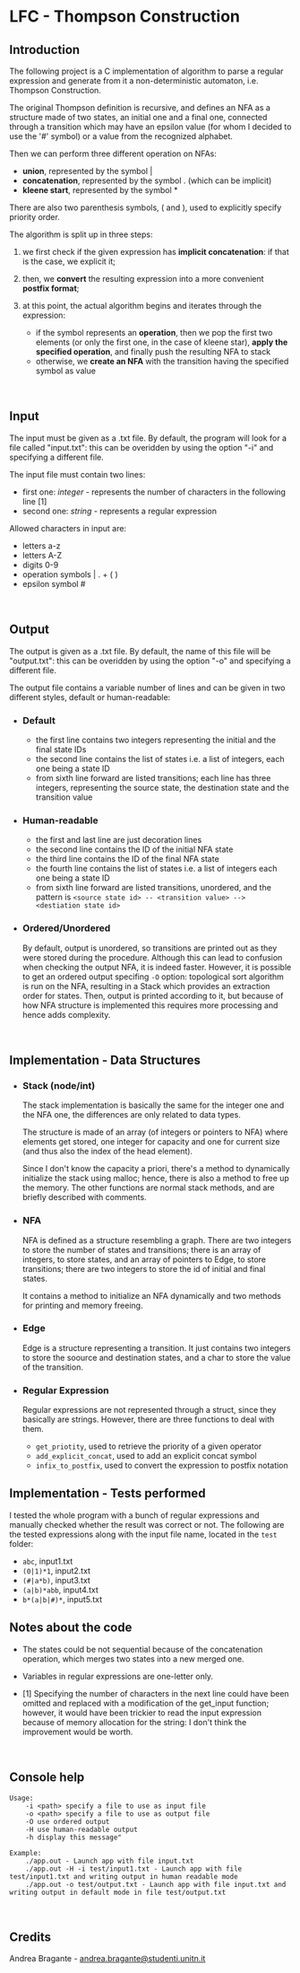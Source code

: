 # LFC - Thompson Construction

## Introduction
The following project is a C implementation of algorithm to parse a regular expression and generate from it a non-deterministic automaton, i.e. Thompson Construction.

The original Thompson definition is recursive, and defines an NFA as a structure made of two states, an initial one and a final one, connected through a transition which may have an epsilon value (for whom I decided to use the '#' symbol) or a value from the recognized alphabet.

Then we can perform three different operation on NFAs: 
- **union**, represented by the symbol |
- **concatenation**, represented by the symbol . (which can be implicit)
- **kleene start**, represented by the symbol *

There are also two parenthesis symbols, ( and ), used to explicitly specify priority order.

The algorithm is split up in three steps:

1. we first check if the given expression has **implicit concatenation**: if that is the case, we explicit it;

2. then, we **convert** the resulting expression into a more convenient **postfix format**;

3. at this point, the actual algorithm begins and iterates through the expression:
    - if the symbol represents an **operation**, then we pop the first two elements (or only the first one, in the case of kleene star), **apply the specified operation**, and finally push the resulting NFA to stack 
    - otherwise, we **create an NFA** with the transition having the specified symbol as value 

<br>

## Input
The input must be given as a .txt file. 
By default, the program will look for a file called "input.txt": this can be overidden by using the option "-i" and specifying a different file.

The input file must contain two lines: 
- first one: *integer* - represents the number of characters in the following line [1]
- second one: *string* - represents a regular expression

Allowed characters in input are:
- letters a-z
- letters A-Z
- digits  0-9
- operation symbols | . + ( ) 
- epsilon symbol #

<br>

## Output
The output is given as a .txt file. 
By default, the name of this file will be "output.txt": this can be overidden by using the option "-o" and specifying a different file.

The output file contains a variable number of lines and can be given in two different styles, default or human-readable:

- ### Default
    - the first line contains two integers representing the initial and the final state IDs
    - the second line contains the list of states i.e. a list of integers, each one being a state ID
    - from sixth line forward are listed transitions; each line has three integers, representing the source state, the destination state and the transition value

- ### Human-readable
    - the first and last line are just decoration lines
    - the second line contains the ID of the initial NFA state
    - the third line contains the ID of the final NFA state
    - the fourth line contains the list of states i.e. a list of integers each one being a state ID
    - from sixth line forward are listed transitions, unordered, and the pattern is `<source state id> -- <transition value> --> <destiation state id>`

- ### Ordered/Unordered
    By default, output is unordered, so transitions are printed out as they were stored during the procedure.
    Although this can lead to confusion when checking the output NFA, it is indeed faster.
    However, it is possible to get an ordered output specifing `-O` option: topological sort algorithm is run on the NFA, resulting in a Stack which provides an extraction order for states. Then, output is printed according to it, but because of how NFA structure is implemented this requires more processing and hence adds complexity. 

<br>

## Implementation - Data Structures
- ### Stack (node/int)
    The stack implementation is basically the same for the integer one and the NFA one, the differences are only related to data types.

    The structure is made of an array (of integers or pointers to NFA) where elements get stored, one integer for capacity and one for current size (and thus also the index of the head element).

    Since I don't know the capacity a priori, there's a method to dynamically initialize the stack using malloc; hence, there is also a method to free up the memory. 
    The other functions are normal stack methods, and are briefly described with comments. 

- ### NFA
    NFA is defined as a structure resembling a graph. 
    There are two integers to store the number of states and transitions; there is an array of integers, to store states, and an array of pointers to Edge, to store transitions; there are two integers to store the id of initial and final states.

    It contains a method to initialize an NFA dynamically and two methods for printing and memory freeing.

- ### Edge
    Edge is a structure representing a transition. It just contains two integers to store the soource and destination states, and a char to store the value of the transition.


- ### Regular Expression
    Regular expressions are not represented through a struct, since they basically are strings. However, there are three functions to deal with them.
    - `get_priotity`, used to retrieve the priority of a given operator
    - `add_explicit_concat`, used to add an explicit concat symbol
    - `infix_to_postfix`, used to convert the expression to postfix notation


## Implementation - Tests performed
I tested the whole program with a bunch of regular expressions and manually checked whether the result was correct or not.
The following are the tested expressions along with the input file name, located in the `test` folder:

- `abc`, input1.txt
- `(0|1)*1`, input2.txt
- `(#|a*b)`, input3.txt
- `(a|b)*abb`, input4.txt
- `b*(a|b|#)*`, input5.txt


## Notes about the code
- The states could be not sequential because of the concatenation operation, which merges two states into a new merged one.

- Variables in regular expressions are one-letter only.

- [1] Specifying the number of characters in the next line could have been omitted and replaced with a modification of the get_input function; however, it would have been trickier to read the input expression because of memory allocation for the string: I don't think the improvement would be worth.

<br>

## Console help
```
Usage: 
    -i <path> specify a file to use as input file
    -o <path> specify a file to use as output file
    -O use ordered output
    -H use human-readable output
    -h display this message"

Example:
    ./app.out - Launch app with file input.txt 
    ./app.out -H -i test/input1.txt - Launch app with file test/input1.txt and writing output in human readable mode
    ./app.out -o test/output.txt - Launch app with file input.txt and writing output in default mode in file test/output.txt
```

<br>

## Credits
Andrea Bragante - andrea.bragante@studenti.unitn.it